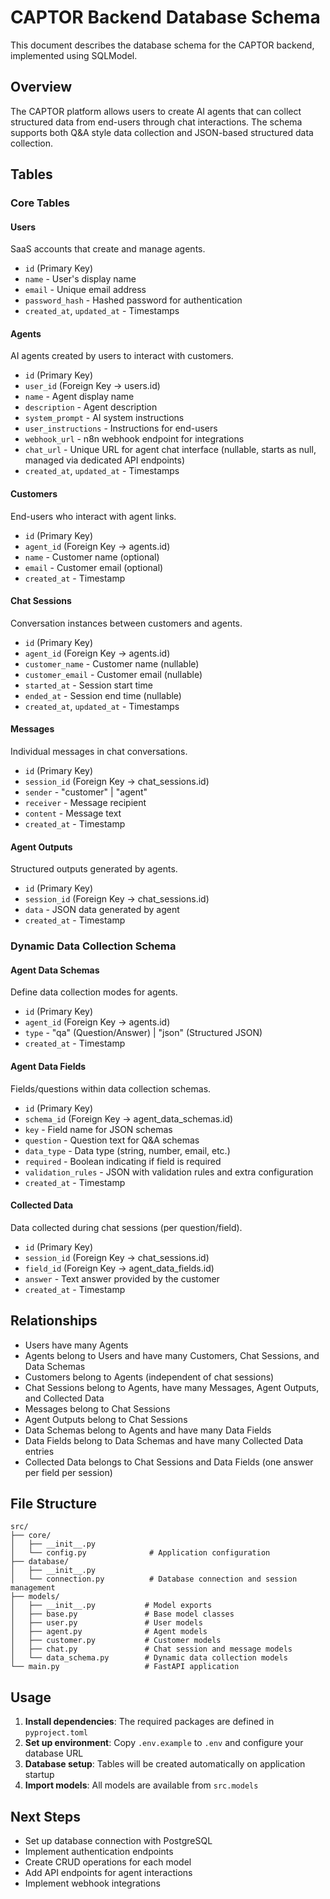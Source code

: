 # CAPTOR Backend Database Schema

This document describes the database schema for the CAPTOR backend, implemented using SQLModel.

## Overview

The CAPTOR platform allows users to create AI agents that can collect structured data from end-users through chat interactions. The schema supports both Q&A style data collection and JSON-based structured data collection.

## Tables

### Core Tables

#### Users
SaaS accounts that create and manage agents.
- `id` (Primary Key)
- `name` - User's display name
- `email` - Unique email address
- `password_hash` - Hashed password for authentication
- `created_at`, `updated_at` - Timestamps

#### Agents
AI agents created by users to interact with customers.
- `id` (Primary Key)
- `user_id` (Foreign Key → users.id)
- `name` - Agent display name
- `description` - Agent description
- `system_prompt` - AI system instructions
- `user_instructions` - Instructions for end-users
- `webhook_url` - n8n webhook endpoint for integrations
- `chat_url` - Unique URL for agent chat interface (nullable, starts as null, managed via dedicated API endpoints)
- `created_at`, `updated_at` - Timestamps

#### Customers
End-users who interact with agent links.
- `id` (Primary Key)
- `agent_id` (Foreign Key → agents.id)
- `name` - Customer name (optional)
- `email` - Customer email (optional)
- `created_at` - Timestamp

#### Chat Sessions
Conversation instances between customers and agents.
- `id` (Primary Key)
- `agent_id` (Foreign Key → agents.id)
- `customer_name` - Customer name (nullable)
- `customer_email` - Customer email (nullable)
- `started_at` - Session start time
- `ended_at` - Session end time (nullable)
- `created_at`, `updated_at` - Timestamps

#### Messages
Individual messages in chat conversations.
- `id` (Primary Key)
- `session_id` (Foreign Key → chat_sessions.id)
- `sender` - "customer" | "agent"
- `receiver` - Message recipient
- `content` - Message text
- `created_at` - Timestamp

#### Agent Outputs
Structured outputs generated by agents.
- `id` (Primary Key)
- `session_id` (Foreign Key → chat_sessions.id)
- `data` - JSON data generated by agent
- `created_at` - Timestamp

### Dynamic Data Collection Schema

#### Agent Data Schemas
Define data collection modes for agents.
- `id` (Primary Key)
- `agent_id` (Foreign Key → agents.id)
- `type` - "qa" (Question/Answer) | "json" (Structured JSON)
- `created_at` - Timestamp

#### Agent Data Fields
Fields/questions within data collection schemas.
- `id` (Primary Key)
- `schema_id` (Foreign Key → agent_data_schemas.id)
- `key` - Field name for JSON schemas
- `question` - Question text for Q&A schemas
- `data_type` - Data type (string, number, email, etc.)
- `required` - Boolean indicating if field is required
- `validation_rules` - JSON with validation rules and extra configuration
- `created_at` - Timestamp

#### Collected Data
Data collected during chat sessions (per question/field).
- `id` (Primary Key)
- `session_id` (Foreign Key → chat_sessions.id)
- `field_id` (Foreign Key → agent_data_fields.id)
- `answer` - Text answer provided by the customer
- `created_at` - Timestamp

## Relationships

- Users have many Agents
- Agents belong to Users and have many Customers, Chat Sessions, and Data Schemas
- Customers belong to Agents (independent of chat sessions)
- Chat Sessions belong to Agents, have many Messages, Agent Outputs, and Collected Data
- Messages belong to Chat Sessions
- Agent Outputs belong to Chat Sessions
- Data Schemas belong to Agents and have many Data Fields
- Data Fields belong to Data Schemas and have many Collected Data entries
- Collected Data belongs to Chat Sessions and Data Fields (one answer per field per session)

## File Structure

```
src/
├── core/
│   ├── __init__.py
│   └── config.py              # Application configuration
├── database/
│   ├── __init__.py
│   └── connection.py          # Database connection and session management
├── models/
│   ├── __init__.py           # Model exports
│   ├── base.py               # Base model classes
│   ├── user.py               # User models
│   ├── agent.py              # Agent models
│   ├── customer.py           # Customer models
│   ├── chat.py               # Chat session and message models
│   └── data_schema.py        # Dynamic data collection models
└── main.py                   # FastAPI application
```

## Usage

1. **Install dependencies**: The required packages are defined in `pyproject.toml`
2. **Set up environment**: Copy `.env.example` to `.env` and configure your database URL
3. **Database setup**: Tables will be created automatically on application startup
4. **Import models**: All models are available from `src.models`

## Next Steps

- Set up database connection with PostgreSQL
- Implement authentication endpoints
- Create CRUD operations for each model
- Add API endpoints for agent interactions
- Implement webhook integrations

